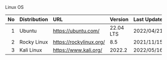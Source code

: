 Linux OS

|No | Distribution | URL | Version | Last Update | 
|--:|:--|:--|:--|:--|
|  1| Ubuntu | https://ubuntu.com/ | 22.04 LTS | 2022/04/21 |
|  2| Rocky Linux | https://rockylinux.org/ | 8.5 | 2021/11/15 |
|  3| Kali Linux | https://www.kali.org/ | 2022.2 | 2022/05/16 |
